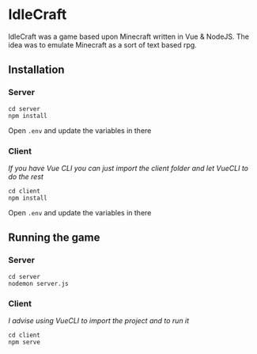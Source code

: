 # IdleCraft

IdleCraft was a game based upon Minecraft written in Vue & NodeJS. The idea was to emulate Minecraft as a sort of text based rpg.


## Installation

### Server

```
cd server
npm install
```

Open `.env` and update the variables in there

### Client

*If you have Vue CLI you can just import the client folder and let VueCLI to do the rest*

```
cd client
npm install
```

Open `.env` and update the variables in there

## Running the game

### Server

```
cd server
nodemon server.js
```

### Client

*I advise using VueCLI to import the project and to run it*

```
cd client
npm serve
```

